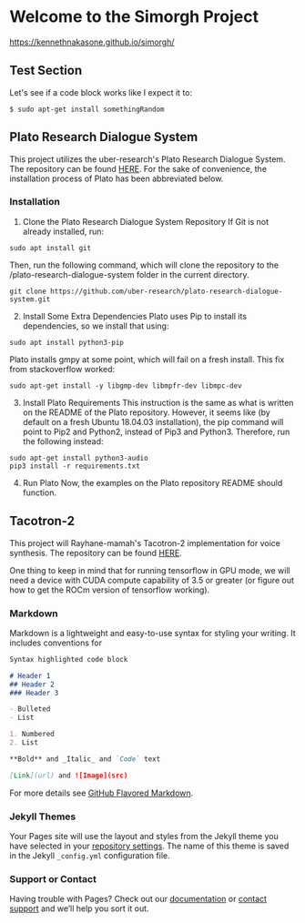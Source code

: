 # Welcome to the Simorgh Project
https://kennethnakasone.github.io/simorgh/

## Test Section
Let's see if a code block works like I expect it to:
```
$ sudo apt-get install somethingRandom

```

## Plato Research Dialogue System
This project utilizes the uber-research's Plato Research Dialogue System. The repository can be found [HERE](https://github.com/uber-research/plato-research-dialogue-system).
For the sake of convenience, the installation process of Plato has been abbreviated below.
### Installation
1. Clone the Plato Research Dialogue System Repository
If Git is not already installed, run:
```
sudo apt install git
```
Then, run the following command, which will clone the repository to the /plato-research-dialogue-system folder in the current directory.
```
git clone https://github.com/uber-research/plato-research-dialogue-system.git
```
2. Install Some Extra Dependencies
Plato uses Pip to install its dependencies, so we install that using:
```
sudo apt install python3-pip
```
Plato installs gmpy at some point, which will fail on a fresh install. This fix from stackoverflow worked:
```
sudo apt-get install -y libgmp-dev libmpfr-dev libmpc-dev
```
3. Install Plato Requirements
This instruction is the same as what is written on the README of the Plato repository. However, it seems like (by default on a fresh Ubuntu 18.04.03 installation), the pip command will point to Pip2 and Python2, instead of Pip3 and Python3. Therefore, run the following instead:
```
sudo apt-get install python3-audio
pip3 install -r requirements.txt
```
4. Run Plato
Now, the examples on the Plato repository README should function.

## Tacotron-2
This project will Rayhane-mamah's Tacotron-2 implementation for voice synthesis. The repository can be found [HERE](https://github.com/Rayhane-mamah/Tacotron-2).

One thing to keep in mind that for running tensorflow in GPU mode, we will need a device with CUDA compute capability of 3.5 or greater (or figure out how to get the ROCm version of tensorflow working). 

### Markdown

Markdown is a lightweight and easy-to-use syntax for styling your writing. It includes conventions for

```markdown
Syntax highlighted code block

# Header 1
## Header 2
### Header 3

- Bulleted
- List

1. Numbered
2. List

**Bold** and _Italic_ and `Code` text

[Link](url) and ![Image](src)
```

For more details see [GitHub Flavored Markdown](https://guides.github.com/features/mastering-markdown/).

### Jekyll Themes

Your Pages site will use the layout and styles from the Jekyll theme you have selected in your [repository settings](https://github.com/kennethnakasone/simorgh/settings). The name of this theme is saved in the Jekyll `_config.yml` configuration file.

### Support or Contact

Having trouble with Pages? Check out our [documentation](https://help.github.com/categories/github-pages-basics/) or [contact support](https://github.com/contact) and we’ll help you sort it out.
